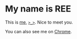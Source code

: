 My name is REE
==============

This is [me][REE], [`>_>`][REE]. Nice to meet you.

You can also see me on [Chrome][chromeext].

[REE]: http://livibetter.github.com/REE
[chromeext]: https://chrome.google.com/webstore/detail/pnbnocepdeplllmpekobfogkcamidjnb?hl=en-US
